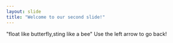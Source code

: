 ```yaml
---
layout: slide
title: "Welcome to our second slide!"
---
```

"float like butterfly,sting like a bee"
Use the left arrow to go back!

